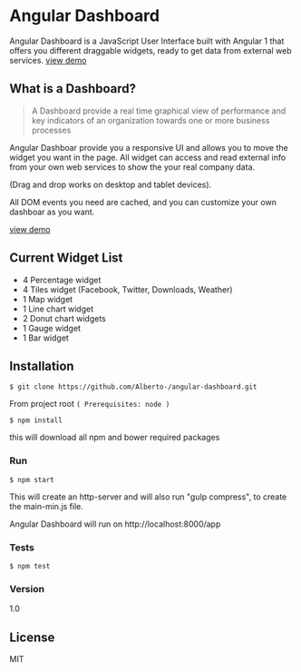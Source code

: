 # Angular Dashboard

Angular Dashboard is a JavaScript User Interface built with Angular 1 that offers you different draggable widgets, ready to get data from external web services. [view demo]

## What is a Dashboard?
>A Dashboard provide a real time graphical view of performance and key indicators of an organization towards one or more business processes

Angular Dashboar provide you a responsive UI and allows you to move the widget you want in the page.
All widget can access and read external info from your own web services to show the your real company data.

(Drag and drop works on desktop and tablet devices).

All DOM events you need are cached, and you can customize your own dashboar as you want.

[view demo]

## Current Widget List

  - 4 Percentage widget
  - 4 Tiles widget (Facebook, Twitter, Downloads, Weather)
  - 1 Map widget
  - 1 Line chart widget
  - 2 Donut chart widgets
  - 1 Gauge widget
  - 1 Bar widget


## Installation

```
$ git clone https://github.com/Alberto-/angular-dashboard.git
```

From project root `(
Prerequisites: node
)`


```
$ npm install
```
this will download all npm and bower required packages


### Run

```
$ npm start
```
This will create an http-server and will also run "gulp compress", to create the main-min.js file.

Angular Dashboard will run on http://localhost:8000/app


### Tests
```
$ npm test
```

### Version
1.0 

## License

MIT 


[view demo]: <https://alberto-.github.io/angular-dashboard/>